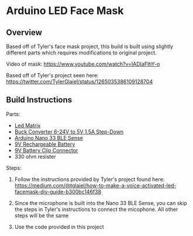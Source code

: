 # Arduino LED Face Mask

## Overview

Based off of Tyler's face mask project, this build is built using slightly different parts which requires modifications to original project.

Video of mask: https://www.youtube.com/watch?v=IADIaFlhY-o

Based off of Tyler's project seen here: https://twitter.com/TylerGlaiel/status/1265035386109128704

## Build Instructions

Parts:
- [Led Matrix](https://www.amazon.com/gp/product/B01MCUOD8N/ref=ppx_yo_dt_b_asin_title_o08_s00?ie=UTF8&psc=1)
- [Buck Converter 6-24V to 5V 1.5A Step-Down](https://www.amazon.com/gp/product/B076P4C42B/ref=ppx_yo_dt_b_asin_title_o08_s01?ie=UTF8&psc=1)
- [Arduino Nano 33 BLE Sense](https://www.amazon.com/gp/product/B07WV5GF17/ref=ppx_yo_dt_b_asin_title_o08_s01?ie=UTF8&psc=1)
- [9V Rechargeable Battery](https://www.amazon.com/gp/product/B07VJL5D4K/ref=ppx_yo_dt_b_asin_title_o08_s03?ie=UTF8&psc=1)
- [9V Battery Clip Connector](https://www.amazon.com/gp/product/B00HG8BJWM/ref=ppx_yo_dt_b_asin_title_o08_s03?ie=UTF8&psc=1)
- 330 ohm resister

Steps:
1) Follow the instructions provided by Tyler's project found here: https://medium.com/@tglaiel/how-to-make-a-voice-activated-led-facemask-diy-guide-b300bc146f38

2) Since the microphone is built into the Nano 33 BLE Sense, you can skip the steps in Tyler's instructions to connect the micophone. All other steps will be the same

2) Use the code provided in this project

